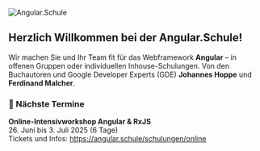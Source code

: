 ![Angular.Schule](https://github.com/angular-schule/.github/assets/1683147/584edf3c-3836-44ec-9af7-629542b55778)

## Herzlich Willkommen bei der Angular.Schule!
Wir machen Sie und Ihr Team fit für das Webframework **Angular** – in offenen Gruppen oder individuellen Inhouse-Schulungen. Von den Buchautoren und Google Developer Experts (GDE) **Johannes Hoppe** und **Ferdinand Malcher**.

### 📅 Nächste Termine

**Online-Intensivworkshop Angular & RxJS**<br>
26. Juni bis 3. Juli 2025 (6 Tage)<br>
Tickets und Infos: https://angular.schule/schulungen/online


